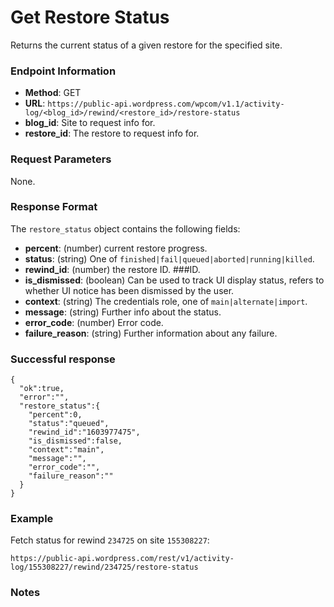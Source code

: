 # Get Restore Status

Returns the current status of a given restore for the specified site.

### Endpoint Information

- __Method__: GET
- __URL__: `https://public-api.wordpress.com/wpcom/v1.1/activity-log/<blog_id>/rewind/<restore_id>/restore-status`
- __blog_id__: Site to request info for.
- __restore_id__: The restore to request info for.

### Request Parameters

None.

### Response Format

The `restore_status` object contains the following fields:
- __percent__: (number) current restore progress.
- __status__: (string) One of `finished|fail|queued|aborted|running|killed`.
- __rewind_id__: (number) the restore ID.
###ID.
- __is_dismissed__: (boolean) Can be used to track UI display status, refers to whether UI notice has been dismissed by the user.
- __context__: (string) The credentials role, one of `main|alternate|import`.
- __message__: (string) Further info about the status.
- __error_code__: (number) Error code.
- __failure_reason__: (string) Further information about any failure.

### Successful response

```
{
  "ok":true,
  "error":"",
  "restore_status":{
    "percent":0,
    "status":"queued",
    "rewind_id":"1603977475",
    "is_dismissed":false,
    "context":"main",
    "message":"",
    "error_code":"",
    "failure_reason":""
  }
}
```

### Example

Fetch status for rewind `234725` on site `155308227`:

`https://public-api.wordpress.com/rest/v1/activity-log/155308227/rewind/234725/restore-status`

### Notes
